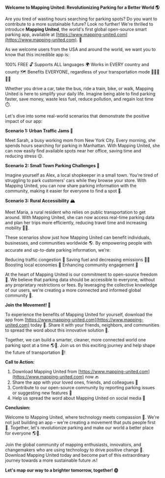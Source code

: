 **Welcome to Mapping United: Revolutionizing Parking for a Better World 🌎**

Are you tired of wasting hours searching for parking spots? Do you want to contribute to a more sustainable future? Look no further! We're thrilled to introduce **Mapping United**, the world's first global open-source smart parking app, available at [https://www.mapping-united.com](https://www.mapping-united.com). 🎉

As we welcome users from the USA and around the world, we want you to know that this incredible app is:

100% FREE 🔓
Supports ALL languages 🌍
Works in EVERY country and county 🗺️
Benefits EVERYONE, regardless of your transportation mode 🚴‍♂️🚌🚂🛫

Whether you drive a car, take the bus, ride a train, bike, or walk, Mapping United is here to simplify your daily life. Imagine being able to find parking faster, save money, waste less fuel, reduce pollution, and regain lost time ⏱️.

Let's dive into some real-world scenarios that demonstrate the positive impact of our app:

**Scenario 1: Urban Traffic Jams 🚨**

Meet Sarah, a busy working mom from New York City. Every morning, she spends hours searching for parking in Manhattan. With Mapping United, she can now easily find available spots near her office, saving time and reducing stress 😌.

**Scenario 2: Small Town Parking Challenges 👥**

Imagine yourself as Alex, a local shopkeeper in a small town. You're tired of struggling to park customers' cars while they browse your store. With Mapping United, you can now share parking information with the community, making it easier for everyone to find a spot 🤝.

**Scenario 3: Rural Accessibility 🏔️**

Meet Maria, a rural resident who relies on public transportation to get around. With Mapping United, she can now access real-time parking data and plan her trips more efficiently, reducing travel time and increasing mobility 👩‍🚀.

These scenarios show just how Mapping United can benefit individuals, businesses, and communities worldwide 🌎. By empowering people with accurate and up-to-date parking information, we're:

Reducing traffic congestion 🚨
Saving fuel and decreasing emissions 🔋💚
Boosting local economies 💸
Enhancing community engagement 🤝

At the heart of Mapping United is our commitment to open-source freedom 🌟. We believe that parking data should be accessible to everyone, without any proprietary restrictions or fees. By leveraging the collective knowledge of our users, we're creating a more connected and informed global community 🌈.

**Join the Movement! 💪**

To experience the benefits of Mapping United for yourself, download the app from [https://www.mapping-united.com](https://www.mapping-united.com) today 🔔. Share it with your friends, neighbors, and communities to spread the word about this innovative solution 📣.

Together, we can build a smarter, cleaner, more connected world one parking spot at a time 🌎💚. Join us on this exciting journey and help shape the future of transportation 🚀!

**Call to Action:**

1. Download Mapping United from [https://www.mapping-united.com](https://www.mapping-united.com) now 🔙
2. Share the app with your loved ones, friends, and colleagues 📲
3. Contribute to our open-source community by reporting parking issues or suggesting new features 🤝
4. Help us spread the word about Mapping United on social media 📢

**Conclusion:**

Welcome to Mapping United, where technology meets compassion 🌈. We're not just building an app – we're creating a movement that puts people first 🙏. Together, let's revolutionize parking and make our world a better place for everyone 🌎💖.

Join the global community of mapping enthusiasts, innovators, and changemakers who are using technology to drive positive change 💪. Download Mapping United today and become part of this extraordinary journey towards a more sustainable future 🔜!

**Let's map our way to a brighter tomorrow, together! 🌞**